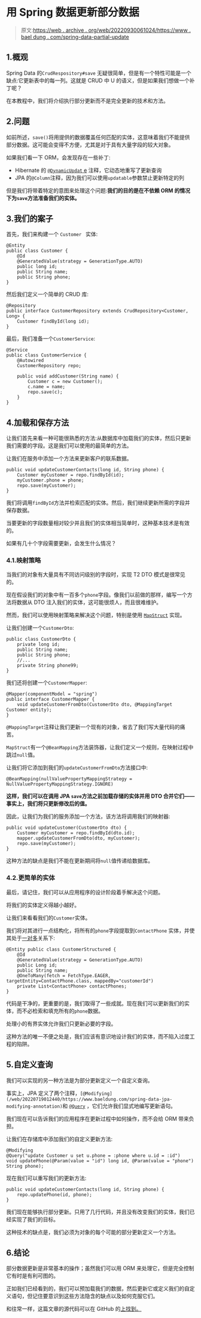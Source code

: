 # 用 Spring 数据更新部分数据

> 原文:[https://web . archive . org/web/20220930061024/https://www . bael dung . com/spring-data-partial-update](https://web.archive.org/web/20220930061024/https://www.baeldung.com/spring-data-partial-update)

## 1.概观

Spring Data 的`CrudRespository#save` 无疑很简单，但是有一个特性可能是一个缺点:它更新表中的每一列。这就是 CRUD 中 U 的语义，但是如果我们想做一个补丁呢？

在本教程中，我们将介绍执行部分更新而不是完全更新的技术和方法。

## 2.问题

如前所述，`save()`将用提供的数据覆盖任何匹配的实体，这意味着我们不能提供部分数据。这可能会变得不方便，尤其是对于具有大量字段的较大对象。

如果我们看一下 ORM，会发现存在一些补丁:

*   Hibernate 的 [`@DynamicUpdat` e](/web/20220719012440/https://www.baeldung.com/spring-data-jpa-dynamicupdate) 注释，它动态地重写了更新查询
*   JPA 的`@Column`注释，因为我们可以使用`updatable`参数禁止更新特定的列

但是我们将带着特定的意图来处理这个问题:**我们的目的是在不依赖 ORM 的情况下为`save`方法准备我们的实体。**

## 3.我们的案子

首先，我们来构建一个 `Customer ` 实体:

```
@Entity 
public class Customer {
    @Id 
    @GeneratedValue(strategy = GenerationType.AUTO)
    public long id;
    public String name;
    public String phone;
} 
```

然后我们定义一个简单的 CRUD 库:

```
@Repository 
public interface CustomerRepository extends CrudRepository<Customer, Long> {
    Customer findById(long id);
}
```

最后，我们准备一个`CustomerService`:

```
@Service 
public class CustomerService {
    @Autowired 
    CustomerRepository repo;

    public void addCustomer(String name) {
        Customer c = new Customer();
        c.name = name;
        repo.save(c);
    }	
}
```

## 4.加载和保存方法

让我们首先来看一种可能很熟悉的方法:从数据库中加载我们的实体，然后只更新我们需要的字段。这是我们可以使用的最简单的方法。

让我们在服务中添加一个方法来更新客户的联系数据。

```
public void updateCustomerContacts(long id, String phone) {
    Customer myCustomer = repo.findById(id);
    myCustomer.phone = phone;
    repo.save(myCustomer);
}
```

我们将调用`findById`方法并检索匹配的实体。然后，我们继续更新所需的字段并保存数据。

当要更新的字段数量相对较少并且我们的实体相当简单时，这种基本技术是有效的。

如果有几十个字段需要更新，会发生什么情况？

### 4.1.映射策略

当我们的对象有大量具有不同访问级别的字段时，实现 T2 DTO 模式是很常见的。

现在假设我们的对象中有一百多个`phone`字段。像我们以前做的那样，编写一个方法将数据从 DTO 注入我们的实体，这可能很烦人，而且很难维护。

然而，我们可以使用映射策略来解决这个问题，特别是使用 [`MapStruct`](/web/20220719012440/https://www.baeldung.com/mapstruct) 实现。

让我们创建一个`CustomerDto`:

```
public class CustomerDto {
    private long id;
    public String name;
    public String phone;
    //...
    private String phone99;
}
```

我们还将创建一个`CustomerMapper`:

```
@Mapper(componentModel = "spring")
public interface CustomerMapper {
    void updateCustomerFromDto(CustomerDto dto, @MappingTarget Customer entity);
}
```

`@MappingTarget`注释让我们更新一个现有的对象，省去了我们写大量代码的痛苦。

`MapStruct`有一个`@BeanMapping`方法装饰器，让我们定义一个规则，在映射过程中跳过`null`值。

让我们将它添加到我们的`updateCustomerFromDto`方法接口中:

```
@BeanMapping(nullValuePropertyMappingStrategy = NullValuePropertyMappingStrategy.IGNORE)
```

**这样，我们可以在调用 JPA `save`方法之前加载存储的实体并用 DTO 合并它们——事实上，我们将只更新修改后的值。**

因此，让我们为我们的服务添加一个方法，该方法将调用我们的映射器:

```
public void updateCustomer(CustomerDto dto) {
    Customer myCustomer = repo.findById(dto.id);
    mapper.updateCustomerFromDto(dto, myCustomer);
    repo.save(myCustomer);
}
```

这种方法的缺点是我们不能在更新期间将`null`值传递给数据库。

### 4.2.更简单的实体

最后，请记住，我们可以从应用程序的设计阶段着手解决这个问题。

将我们的实体定义得越小越好。

让我们来看看我们的`Customer`实体。

我们将对其进行一点结构化，将所有的`phone`字段提取到`ContactPhone` 实体，并使其处于[一对多](/web/20220719012440/https://www.baeldung.com/hibernate-one-to-many)关系下:

```
@Entity public class CustomerStructured {
    @Id 
    @GeneratedValue(strategy = GenerationType.AUTO)
    public Long id;
    public String name;
    @OneToMany(fetch = FetchType.EAGER, targetEntity=ContactPhone.class, mappedBy="customerId")    
    private List<ContactPhone> contactPhones;
}
```

代码是干净的，更重要的是，我们取得了一些成就。现在我们可以更新我们的实体，而不必检索和填充所有的`phone`数据。

处理小的有界实体允许我们只更新必要的字段。

这种方法的唯一不便之处是，我们应该有意识地设计我们的实体，而不陷入过度工程的陷阱。

## 5.自定义查询

我们可以实现的另一种方法是为部分更新定义一个自定义查询。

事实上，JPA 定义了两个注释，`[@Modifying](/web/20220719012440/https://www.baeldung.com/spring-data-jpa-modifying-annotation)`和 [`@Query`](/web/20220719012440/https://www.baeldung.com/spring-data-jpa-query) ，它们允许我们显式地编写更新语句。

我们现在可以告诉我们的应用程序在更新过程中如何操作，而不会给 ORM 带来负担。

让我们在存储库中添加我们的自定义更新方法:

```
@Modifying
@Query("update Customer u set u.phone = :phone where u.id = :id")
void updatePhone(@Param(value = "id") long id, @Param(value = "phone") String phone); 
```

现在我们可以重写我们的更新方法:

```
public void updateCustomerContacts(long id, String phone) {
    repo.updatePhone(id, phone);
} 
```

我们现在能够执行部分更新。只用了几行代码，并且没有改变我们的实体，我们已经实现了我们的目标。

这种技术的缺点是，我们必须为对象的每个可能的部分更新定义一个方法。

## 6.结论

部分数据更新是非常基本的操作；虽然我们可以用 ORM 来处理它，但是完全控制它有时是有利可图的。

正如我们已经看到的，我们可以预加载我们的数据，然后更新它或定义我们的自定义语句，但记住要意识到这些方法隐含的缺点以及如何克服它们。

和往常一样，这篇文章的源代码可以在 GitHub 的[上找到。](https://web.archive.org/web/20220719012440/https://github.com/eugenp/tutorials/tree/master/persistence-modules/spring-data-jpa-enterprise)